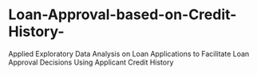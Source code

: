 # Loan-Approval-based-on-Credit-History-
Applied Exploratory Data Analysis on Loan Applications to Facilitate Loan Approval Decisions Using Applicant Credit History
